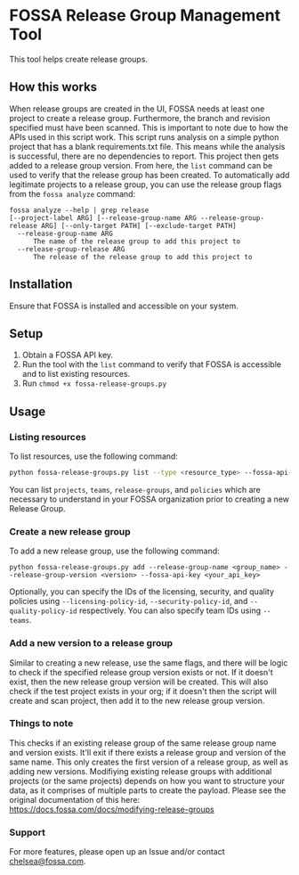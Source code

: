 # FOSSA Release Group Management Tool

This tool helps create release groups.

## How this works

When release groups are created in the UI, FOSSA needs at least one project to create a release group. Furthermore, the branch and revision specified must have been scanned. This is important to note due to how the APIs used in this script work. This script runs analysis on a simple python project that has a blank requirements.txt file. This means while the analysis is successful, there are no dependencies to report. This project then gets added to a release group version. From here, the `list` command can be used to verify that the release group has been created. To automatically add legitimate projects to a release group, you can use the release group flags from the `fossa analyze` command:

```
fossa analyze --help | grep release
[--project-label ARG] [--release-group-name ARG --release-group-release ARG] [--only-target PATH] [--exclude-target PATH]
  --release-group-name ARG
      The name of the release group to add this project to
  --release-group-release ARG
      The release of the release group to add this project to
```

## Installation

Ensure that FOSSA is installed and accessible on your system.

## Setup

1. Obtain a FOSSA API key.
2. Run the tool with the `list` command to verify that FOSSA is accessible and to list existing resources.
3. Run `chmod +x fossa-release-groups.py`

## Usage

### Listing resources

To list resources, use the following command:

```bash
python fossa-release-groups.py list --type <resource_type> --fossa-api-key <your_api_key>
```

You can list `projects`, `teams`, `release-groups`, and `policies` which are necessary to understand in your FOSSA organization prior to creating a new Release Group.

### Create a new release group

To add a new release group, use the following command:

```
python fossa-release-groups.py add --release-group-name <group_name> --release-group-version <version> --fossa-api-key <your_api_key>
```

Optionally, you can specify the IDs of the licensing, security, and quality policies using `--licensing-policy-id`, `--security-policy-id`, and `--quality-policy-id` respectively. You can also specify team IDs using `--teams`.

### Add a new version to a release group

Similar to creating a new release, use the same flags, and there will be logic to check if the specified release group version exists or not. If it doesn't exist, then the new release group version will be created. This will also check if the test project exists in your org; if it doesn't then the script will create and scan project, then add it to the new release group version.

### Things to note

This checks if an existing release group of the same release group name and version exists. It'll exit if there exists a release group and version of the same name. This only creates the first version of a release group, as well as adding new versions. Modifiying existing release groups with additional projects (or the same projects) depends on how you want to structure your data, as it comprises of multiple parts to create the payload.
Please see the original documentation of this here: https://docs.fossa.com/docs/modifying-release-groups

### Support
For more features, please open up an Issue and/or contact chelsea@fossa.com.

